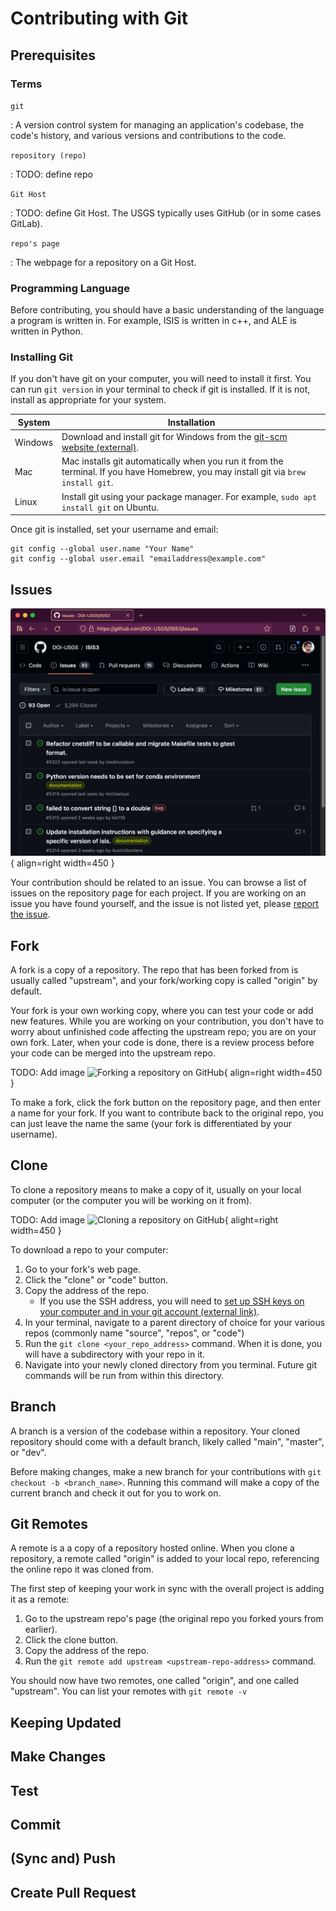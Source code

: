 # Contributing with Git

## Prerequisites

### Terms

`git`

:   A version control system for managing an application's codebase, the code's history, and various versions and contributions to the code.

`repository (repo)`

:   TODO: define repo

`Git Host`

:   TODO: define Git Host.  The USGS typically uses GitHub (or in some cases GitLab).

`repo's page`

:   The webpage for a repository on a Git Host.

### Programming Language

Before contributing, you should have a basic understanding of the language a program is written in.  For example, ISIS is written in c++, and ALE is written in Python.

### Installing Git

If you don't have git on your computer, you will need to install it first.  You can run `git version` in your terminal to check if git is installed.  If it is not, install as appropriate for your system.

| System  | Installation                                                                                                                           |
|---------|----------------------------------------------------------------------------------------------------------------------------------------|
| Windows | Download and install git for Windows from the [git-scm website (external)](https://git-scm.com/download/win).                          |
| Mac     | Mac installs git automatically when you run it from the terminal.  If you have Homebrew, you may install git via `brew install git`.   |
| Linux   | Install git using your package manager. For example, `sudo apt install git` on Ubuntu.                                                 |

Once git is installed, set your username and email:

    git config --global user.name "Your Name"
    git config --global user.email "emailaddress@example.com"

## Issues

![Issue board on GitHub](../../assets/software-management/git-issue-board.png){ align=right width=450 }

Your contribution should be related to an issue.  You can browse a list of issues on the repository page for each project.  If you are working on an issue you have found yourself, and the issue is not listed yet, please [report the issue](../../how-to-guides/software-management/guidelines-for-reporting-issues.md).

## Fork

A fork is a copy of a repository.  The repo that has been forked from is usually called "upstream", and your fork/working copy is called "origin" by default.

Your fork is your own working copy, where you can test your code or add new features.  While you are working on your contribution, you don't have to worry about unfinished code affecting the upstream repo; you are on your own fork.  Later, when your code is done, there is a review process before your code can be merged into the upstream repo.

TODO: Add image
![Forking a repository on GitHub](){ align=right width=450 }

To make a fork, click the fork button on the repository page, and then enter a name for your fork.  If you want to contribute back to the original repo, you can just leave the name the same (your fork is differentiated by your username).

## Clone

To clone a repository means to make a copy of it, usually on your local computer (or the computer you will be working on it from).

TODO: Add image
![Cloning a repository on GitHub](){ alight=right width=450 }

To download a repo to your computer:

1. Go to your fork's web page.
1. Click the "clone" or "code" button.
1. Copy the address of the repo.
   - If you use the SSH address, you will need to [set up SSH keys on your computer and in your git account (external link)](https://docs.github.com/en/authentication/connecting-to-github-with-ssh).
1. In your terminal, navigate to a parent directory of choice for your various repos (commonly name "source", "repos", or "code")
1. Run the `git clone <your_repo_address>` command.  When it is done, you will have a subdirectory with your repo in it.
1. Navigate into your newly cloned directory from you terminal.  Future git commands will be run from within this directory.

## Branch

A branch is a version of the codebase within a repository.  Your cloned repository should come with a default branch, likely called "main", "master", or "dev".

Before making changes, make a new branch for your contributions with `git checkout -b <branch_name>`.  Running this command will make a copy of the current branch and check it out for you to work on.

## Git Remotes

A remote is a a copy of a repository hosted online.  When you clone a repository, a remote called "origin" is added to your local repo, referencing the online repo it was cloned from.

The first step of keeping your work in sync with the overall project is adding it as a remote:

1. Go to the upstream repo's page (the original repo you forked yours from earlier).
1. Click the clone button.
1. Copy the address of the repo.
1. Run the `git remote add upstream <upstream-repo-address>` command.

You should now have two remotes, one called "origin", and one called "upstream".  You can list your remotes with `git remote -v`

## Keeping Updated



## Make Changes

## Test

## Commit

## (Sync and) Push

## Create Pull Request